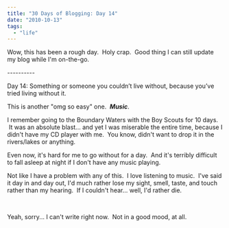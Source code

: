 ```yaml
---
title: "30 Days of Blogging: Day 14"
date: "2010-10-13"
tags:
  - "life"
---
```


Wow, this has been a rough day.  Holy crap.  Good thing I can still update my blog while I'm on-the-go.

\----------

Day 14: Something or someone you couldn’t live without, because you’ve tried living without it.

This is another "omg so easy" one.  **_Music_**.

I remember going to the Boundary Waters with the Boy Scouts for 10 days.  It was an absolute blast... and yet I was miserable the entire time, because I didn't have my CD player with me.  You know, didn't want to drop it in the rivers/lakes or anything.

Even now, it's hard for me to go without for a day.  And it's terribly difficult to fall asleep at night if I don't have any music playing.

Not like I have a problem with any of this.  I love listening to music.  I've said it day in and day out, I'd much rather lose my sight, smell, taste, and touch rather than my hearing.  If I couldn't hear... well, I'd rather die.

 

Yeah, sorry... I can't write right now.  Not in a good mood, at all.
